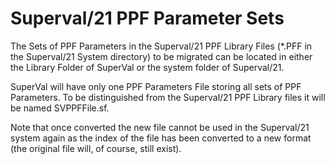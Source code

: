 # Superval/21 PPF Parameter Sets

The Sets of PPF Parameters in the Superval/21 PPF Library Files (\*.PFF
in the Superval/21 System directory) to be migrated can be located in
either the Library Folder of SuperVal or the system folder of
Superval/21.

SuperVal will have only one PPF Parameters File storing all sets of PPF
Parameters. To be distinguished from the Superval/21 PPF Library files
it will be named SVPPFFile.sf.

Note that once converted the new file cannot be used in the Superval/21
system again as the index of the file has been converted to a new format
(the original file will, of course, still exist).
